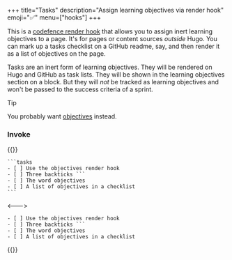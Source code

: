 +++
title="Tasks"
description="Assign learning objectives via render hook"
emoji="✅"
menu=["hooks"]
+++

This is a [codefence render hook](https://gohugo.io/render-hooks/code-blocks/) that allows you to assign inert learning objectives to a page. It's for pages or content sources _outside_ Hugo. You can mark up a tasks checklist on a GitHub readme, say, and then render it as a list of objectives on the page.

Tasks are an inert form of learning objectives. They will be rendered on Hugo and GitHub as task lists. They will be shown in the learning objectives section on a block. But they will _not_ be tracked as learning objectives and won't be passed to the success criteria of a sprint.

> [!TIP]
> You probably want [objectives](./objectives) instead.

### Invoke

{{<columns>}}

````
```tasks
- [ ] Use the objectives render hook
- [ ] Three backticks ```
- [ ] The word objectives
- [ ] A list of objectives in a checklist
```
````

<--->

````tasks
- [ ] Use the objectives render hook
- [ ] Three backticks ```
- [ ] The word objectives
- [ ] A list of objectives in a checklist
````

{{</columns>}}
